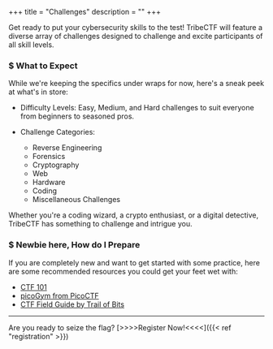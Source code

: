 +++
title = "Challenges"
description = ""
+++

Get ready to put your cybersecurity skills to the test! TribeCTF will feature a diverse array of challenges designed to challenge and excite participants of all skill levels.

### $ What to Expect
While we're keeping the specifics under wraps for now, here's a sneak peek at what's in store:

- Difficulty Levels: Easy, Medium, and Hard challenges to suit everyone from beginners to seasoned pros.

- Challenge Categories:

   - Reverse Engineering
   - Forensics
   - Cryptography
   - Web
   - Hardware
   - Coding
   - Miscellaneous Challenges

Whether you're a coding wizard, a crypto enthusiast, or a digital detective, TribeCTF has something to challenge and intrigue you.

### $ Newbie here,  How do I Prepare

If you are completely new and want to get started with some practice, here are some recommended resources you could get your feet wet with:

- [CTF 101](https://ctf101.org/)
- [picoGym from PicoCTF](https://play.picoctf.org/practice)
- [CTF Field Guide by Trail of Bits](https://trailofbits.github.io/ctf/)


----

Are you ready to seize the flag? [>>>>Register Now!<<<<]({{< ref "registration" >}})

